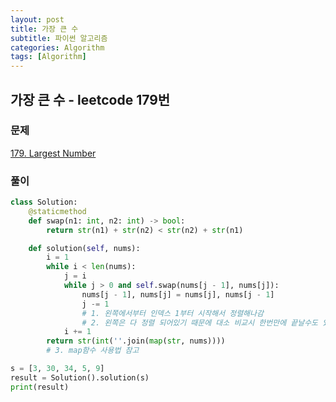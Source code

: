 ```yaml
---
layout: post
title: 가장 큰 수
subtitle: 파이썬 알고리즘 
categories: Algorithm
tags: [Algorithm]
---
```

## 가장 큰 수 - leetcode 179번

### 문제
[179. Largest Number](https://leetcode.com/problems/largest-number/)

### 풀이
```python
class Solution:
    @staticmethod
    def swap(n1: int, n2: int) -> bool:
        return str(n1) + str(n2) < str(n2) + str(n1)

    def solution(self, nums):
        i = 1
        while i < len(nums):
            j = i
            while j > 0 and self.swap(nums[j - 1], nums[j]):
                nums[j - 1], nums[j] = nums[j], nums[j - 1]
                j -= 1
                # 1. 왼쪽에서부터 인덱스 1부터 시작해서 정렬해나감
                # 2. 왼쪽은 다 정렬 되어있기 때문에 대소 비교시 한번만에 끝날수도 있어서 만약 전부 정렬되어있으면 O(n)도 가능
            i += 1
        return str(int(''.join(map(str, nums))))
        # 3. map함수 사용법 참고

s = [3, 30, 34, 5, 9]
result = Solution().solution(s)
print(result)
```
